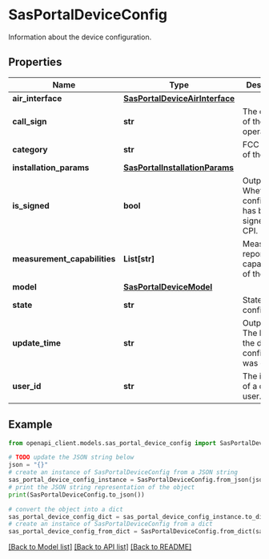 # SasPortalDeviceConfig

Information about the device configuration.

## Properties

Name | Type | Description | Notes
------------ | ------------- | ------------- | -------------
**air_interface** | [**SasPortalDeviceAirInterface**](SasPortalDeviceAirInterface.md) |  | [optional] 
**call_sign** | **str** | The call sign of the device operator. | [optional] 
**category** | **str** | FCC category of the device. | [optional] 
**installation_params** | [**SasPortalInstallationParams**](SasPortalInstallationParams.md) |  | [optional] 
**is_signed** | **bool** | Output only. Whether the configuration has been signed by a CPI. | [optional] 
**measurement_capabilities** | **List[str]** | Measurement reporting capabilities of the device. | [optional] 
**model** | [**SasPortalDeviceModel**](SasPortalDeviceModel.md) |  | [optional] 
**state** | **str** | State of the configuration. | [optional] 
**update_time** | **str** | Output only. The last time the device configuration was edited. | [optional] 
**user_id** | **str** | The identifier of a device user. | [optional] 

## Example

```python
from openapi_client.models.sas_portal_device_config import SasPortalDeviceConfig

# TODO update the JSON string below
json = "{}"
# create an instance of SasPortalDeviceConfig from a JSON string
sas_portal_device_config_instance = SasPortalDeviceConfig.from_json(json)
# print the JSON string representation of the object
print(SasPortalDeviceConfig.to_json())

# convert the object into a dict
sas_portal_device_config_dict = sas_portal_device_config_instance.to_dict()
# create an instance of SasPortalDeviceConfig from a dict
sas_portal_device_config_from_dict = SasPortalDeviceConfig.from_dict(sas_portal_device_config_dict)
```
[[Back to Model list]](../README.md#documentation-for-models) [[Back to API list]](../README.md#documentation-for-api-endpoints) [[Back to README]](../README.md)


